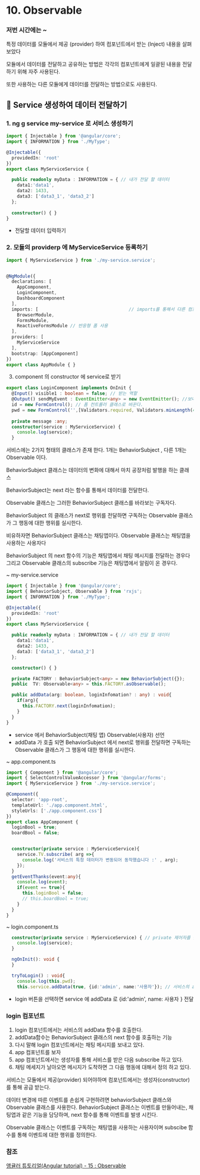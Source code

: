 # 10. Observable


### 저번 시간에는 ~
특정 데이터를 모듈에서 제공 (provider) 하여 컴포넌트에서 받는 (Inject) 내용을 살펴보았다

모듈에서 데이터를 전달하고 공유하는 방법은 각각의 컴포넌트에게 일괄된 내용을 전달하기 위해 자주 사용된다. 

또한 사용하는 다른 모듈에게 데이터를 전달하는 방법으로도 사용된다.

## 🍵 Service 생성하여 데이터 전달하기 

### 1. ng g service my-service 로 서비스 생성하기 
```typescript
import { Injectable } from '@angular/core';
import { INFORMATION } from './MyType';

@Injectable({
  providedIn: 'root'
})
export class MyServiceService {

  public readonly myData : INFORMATION = { // 내가 전달 할 데이터
    data1:'data1',
    data2: 1433,
    data3: ['data3_1', 'data3_2']
  };
  
  constructor() { }
}
```
- 전달할 데이터 입력하기 

### 2. 모듈의 providerp 에 MyServiceService 등록하기 
```typescript
import { MyServiceService } from './my-service.service';


@NgModule({
  declarations: [
    AppComponent,
    LoginComponent,
    DashboardComponent
  ],
  imports: [                                  // imports를 통해서 다른 컴포넌트들이 해당 모듈의 기능을 사용할 수 있게 해 준다.  
    BrowserModule,
    FormsModule,
    ReactiveFormsModule // 반응형 폼 사용 
  ],
  providers: [
    MyServiceService 
  ], 
  bootstrap: [AppComponent]
})
export class AppModule { }
```

3. component 의 constructor 에 service로 받기 
```typescript
export class LoginComponent implements OnInit {
  @Input() visible1 : boolean = false; // 받는 역할
  @Output() sendMyEvent : EventEmitter<any> = new EventEmitter(); //보내는 역할
  id = new FormControl(); // 폼 컨트롤러 클래스로 바꾼다.
  pwd = new FormControl('',[Validators.required, Validators.minLength(4)]); // 폼 컨트롤러 클래스로 바꾼다. 
  
  private message :any;
  constructor(service : MyServiceService) { 
    console.log(service);
  }
```

서비스에는 2가지 형태의 클래스가 존재 한다. 
1개는 BehaviorSubject , 다른 1개는 Observable 이다. 

BehaviorSubject 클래스는 데이터의 변화에 대해서 마치 공장처럼 발행을 하는 클래스 

BehaviorSubject는 next 라는 함수를 통해서 데이터를 전달한다. 

Observable 클래스는 그러한 BehaviorSubject 클래스를 바라보는 구독자다.

BehaviorSubject 의 클래스가 next로 행위를 전달하면 구독하는 Observable 클래스가 그 행동에 대한 행위를 실시한다. 

비유하자면 BehaviorSubject 클래스는 채팅앱이다. 
Observable 클래스는 채팅앱을 사용하는 사용자다

BehaviorSubject 의 next 함수의 기능은 채팅앱에서 채팅 메시지를 전달하는 경우다
그리고 Observable 클래스의 subscribe 기능은 채팅앱에서 알림이 온 경우다. 

~ my-service.service 
```typescript
import { Injectable } from '@angular/core';
import { BehaviorSubject, Observable } from 'rxjs';
import { INFORMATION } from './MyType';

@Injectable({
  providedIn: 'root'
})
export class MyServiceService {

  public readonly myData : INFORMATION = { // 내가 전달 할 데이터
    data1:'data1',
    data2: 1433,
    data3: ['data3_1', 'data3_2']
  };

  constructor() { }

  private FACTORY : BehaviorSubject<any> = new BehaviorSubject({});
  public  TV: Observable<any> = this.FACTORY.asObservable();

  public addData(arg: boolean, loginInfomation? : any) : void{
    if(arg){
      this.FACTORY.next(loginInfomation);
    }
  } 
}
```


- service 에서 BehaviorSubject(채팅 앱) Observable(사용자) 선언
- addData 가 호출 되면 BehaviorSubject 에서 next로 행위를 전달하면 구독하는 Observable 클래스가 그 행동에 대한 행위를 실시한다. 

~ app.component.ts
```typescript
import { Component } from '@angular/core';
import { SelectControlValueAccessor } from '@angular/forms';
import { MyServiceService } from './my-service.service';

@Component({
  selector: 'app-root',
  templateUrl: './app.component.html',
  styleUrls: ['./app.component.css']
})
export class AppComponent {
  loginBool = true;
  boardBool = false;


  constructor(private service : MyServiceService){
    service.TV.subscribe( arg =>{
      console.log('서비스의 특정 데이터가 변동되어 동작했습니다 :' , arg);
    });
  }
  getEventThanks(event:any){
    console.log(event);
    if(event == true){
      this.loginBool = false;
      // this.boardBool = true;
    }
  }
}
```

~ login.component.ts
```typescript
  constructor(private service : MyServiceService) { // private 제어자를 붙여서 클래스 내부에서 사용가능하게 한다.
    console.log(service);
  }

  ngOnInit(): void {
  }

  tryToLogin() : void{
    console.log(this.pwd);
    this.service.addData(true, {id:'admin', name:'사용자'}); // 서비스의 addData 함수 호출
```
- login 버튼을 선택하면 service 에 addData 로 {id:'admin', name: 사용자 } 전달 

### login 컴포넌트 
1. login 컴포넌트에서는 서비스의 addData 함수를 호출한다. 
2. addData함수는 BehaviorSubject 클래스의 next 함수를 호출하는 기능 
3. 다시 말해 login 컴포넌트에서는 채팅 메시지를 보내고 있다.
4. app 컴포넌트를 보자
5. app 컴포넌트에서는 생성자를 통해 서비스를 받은 다음 subscribe 하고 있다. 
6. 채팅 메세지가 날아오면 메시지가 도착하면 그 다음 행동에 대해서 정의 하고 있다. 


서비스는 모듈에서 제공(provider) 되어야하며 컴포넌트에서는 생성자(constructor)를 통해 공급 받는다. 

데이터 변경에 따른 이벤트를 손쉽게 구현하려면 behaviorSubject 클래스와 Observable 클래스를 사용한다. 
BehaviorSubject 클래스는 이벤트를 만들어내는, 채팅앱과 같은 기능을 담당하며, next 함수를 통해 이벤트를 발생 시킨다. 

Observable 클래스는 이벤트를 구독하는 채팅앱을 사용하는 사용자이며 subscibe 함수를 통해 이벤트에 대한 행위를 정의한다. 


### 참조
[앵귤러 튜토리얼(Angular tutorial) - 15 : Observable](https://lts0606.tistory.com/365?category=775312)